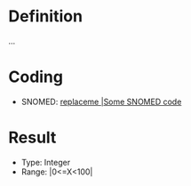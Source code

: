 # Definition
...

# Coding
- SNOMED: [replaceme |Some SNOMED code](concept:snomed-ct|replaceme)

# Result
- Type: Integer
- Range: |0<=X<100|

